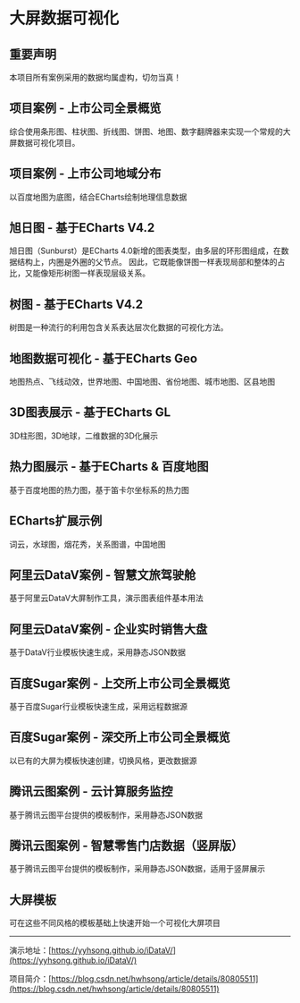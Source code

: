# 大屏数据可视化

## 重要声明

本项目所有案例采用的数据均属虚构，切勿当真！

## 项目案例 - 上市公司全景概览 

综合使用条形图、柱状图、折线图、饼图、地图、数字翻牌器来实现一个常规的大屏数据可视化项目。

## 项目案例 - 上市公司地域分布

以百度地图为底图，结合ECharts绘制地理信息数据

## 旭日图 - 基于ECharts V4.2

旭日图（Sunburst）是ECharts 4.0新增的图表类型，由多层的环形图组成，在数据结构上，内圈是外圈的父节点。
因此，它既能像饼图一样表现局部和整体的占比，又能像矩形树图一样表现层级关系。

## 树图 - 基于ECharts V4.2

树图是一种流行的利用包含关系表达层次化数据的可视化方法。

## 地图数据可视化 - 基于ECharts Geo

地图热点、飞线动效，世界地图、中国地图、省份地图、城市地图、区县地图

## 3D图表展示 - 基于ECharts GL

3D柱形图，3D地球，二维数据的3D化展示

## 热力图展示 - 基于ECharts & 百度地图

基于百度地图的热力图，基于笛卡尔坐标系的热力图

## ECharts扩展示例

词云，水球图，烟花秀，关系图谱，中国地图

## 阿里云DataV案例 - 智慧文旅驾驶舱

基于阿里云DataV大屏制作工具，演示图表组件基本用法

## 阿里云DataV案例 - 企业实时销售大盘

基于DataV行业模板快速生成，采用静态JSON数据

## 百度Sugar案例 - 上交所上市公司全景概览

基于百度Sugar行业模板快速生成，采用远程数据源

## 百度Sugar案例 - 深交所上市公司全景概览

以已有的大屏为模板快速创建，切换风格，更改数据源

## 腾讯云图案例 - 云计算服务监控

基于腾讯云图平台提供的模板制作，采用静态JSON数据

## 腾讯云图案例 - 智慧零售门店数据（竖屏版）

基于腾讯云图平台提供的模板制作，采用静态JSON数据，适用于竖屏展示

## 大屏模板

可在这些不同风格的模板基础上快速开始一个可视化大屏项目

-------------------------------------------------

演示地址：[https://yyhsong.github.io/iDataV/](https://yyhsong.github.io/iDataV/)

项目简介：[https://blog.csdn.net/hwhsong/article/details/80805511](https://blog.csdn.net/hwhsong/article/details/80805511)
